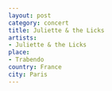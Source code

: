 ```yaml
---
layout: post
category: concert
title: Juliette & the Licks
artists: 
- Juliette & the Licks
place: 
- Trabendo
country: France
city: Paris
---
```


